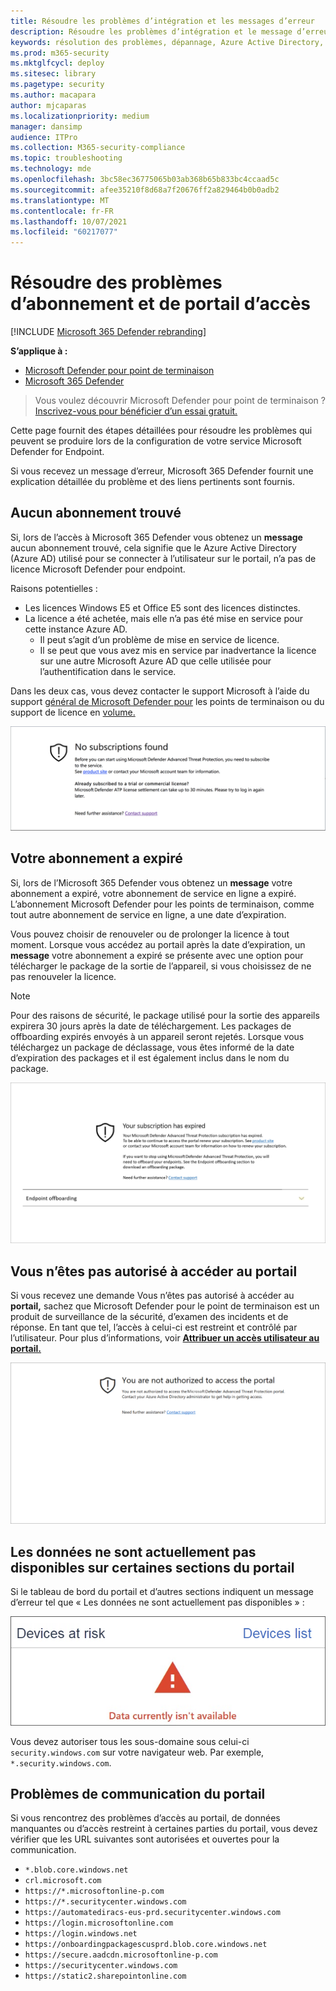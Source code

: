 ```yaml
---
title: Résoudre les problèmes d’intégration et les messages d’erreur
description: Résoudre les problèmes d’intégration et le message d’erreur lors de la configuration de Microsoft Defender pour le point de terminaison.
keywords: résolution des problèmes, dépannage, Azure Active Directory, intégration, message d’erreur, messages d’erreur, microsoft defender pour le point de terminaison
ms.prod: m365-security
ms.mktglfcycl: deploy
ms.sitesec: library
ms.pagetype: security
ms.author: macapara
author: mjcaparas
ms.localizationpriority: medium
manager: dansimp
audience: ITPro
ms.collection: M365-security-compliance
ms.topic: troubleshooting
ms.technology: mde
ms.openlocfilehash: 3bc58ec36775065b03ab368b65b833bc4ccaad5c
ms.sourcegitcommit: afee35210f8d68a7f20676ff2a829464b0b0adb2
ms.translationtype: MT
ms.contentlocale: fr-FR
ms.lasthandoff: 10/07/2021
ms.locfileid: "60217077"
---
```

# <a name="troubleshoot-subscription-and-portal-access-issues"></a>Résoudre des problèmes d’abonnement et de portail d’accès

[!INCLUDE [Microsoft 365 Defender rebranding](../../includes/microsoft-defender.md)]

**S’applique à :**
- [Microsoft Defender pour point de terminaison](https://go.microsoft.com/fwlink/p/?linkid=2154037)
- [Microsoft 365 Defender](https://go.microsoft.com/fwlink/?linkid=2118804)

> Vous voulez découvrir Microsoft Defender pour point de terminaison ? [Inscrivez-vous pour bénéficier d’un essai gratuit.](https://signup.microsoft.com/create-account/signup?products=7f379fee-c4f9-4278-b0a1-e4c8c2fcdf7e&ru=https://aka.ms/MDEp2OpenTrial?ocid=docs-wdatp-troublshootonboarding-abovefoldlink)

Cette page fournit des étapes détaillées pour résoudre les problèmes qui peuvent se produire lors de la configuration de votre service Microsoft Defender for Endpoint.

Si vous recevez un message d’erreur, Microsoft 365 Defender fournit une explication détaillée du problème et des liens pertinents sont fournis.

## <a name="no-subscriptions-found"></a>Aucun abonnement trouvé

Si, lors de l’accès à Microsoft 365 Defender vous obtenez un **message** aucun abonnement trouvé, cela signifie que le Azure Active Directory (Azure AD) utilisé pour se connecter à l’utilisateur sur le portail, n’a pas de licence Microsoft Defender pour endpoint.

Raisons potentielles :

- Les licences Windows E5 et Office E5 sont des licences distinctes.
- La licence a été achetée, mais elle n’a pas été mise en service pour cette instance Azure AD.
  - Il peut s’agit d’un problème de mise en service de licence.
  - Il se peut que vous avez mis en service par inadvertance la licence sur une autre Microsoft Azure AD que celle utilisée pour l’authentification dans le service.

Dans les deux cas, vous devez contacter le support Microsoft à l’aide du support [général de Microsoft Defender pour](https://support.microsoft.com/getsupport?wf=0&tenant=ClassicCommercial&oaspworkflow=start_1.0.0.0&locale=en-us&supportregion=en-us&pesid=16055&ccsid=636419533611396913) les points de terminaison ou du support de licence en [volume.](https://www.microsoft.com/licensing/servicecenter/Help/Contact.aspx)

![Image d’aucun abonnement trouvé.](images/atp-no-subscriptions-found.png)

## <a name="your-subscription-has-expired"></a>Votre abonnement a expiré

Si, lors de l’Microsoft 365 Defender vous obtenez un **message** votre abonnement a expiré, votre abonnement de service en ligne a expiré. L’abonnement Microsoft Defender pour les points de terminaison, comme tout autre abonnement de service en ligne, a une date d’expiration.

Vous pouvez choisir de renouveler ou de prolonger la licence à tout moment. Lorsque vous accédez au portail après la date d’expiration, un **message** votre abonnement a expiré se présente avec une option pour télécharger le package de la sortie de l’appareil, si vous choisissez de ne pas renouveler la licence.

> [!NOTE]
> Pour des raisons de sécurité, le package utilisé pour la sortie des appareils expirera 30 jours après la date de téléchargement. Les packages de offboarding expirés envoyés à un appareil seront rejetés. Lorsque vous téléchargez un package de déclassage, vous êtes informé de la date d’expiration des packages et il est également inclus dans le nom du package.

![Image de l’abonnement expiré.](images/atp-subscription-expired.png)

## <a name="you-are-not-authorized-to-access-the-portal"></a>Vous n’êtes pas autorisé à accéder au portail

Si vous recevez une demande Vous n’êtes pas autorisé à accéder au **portail,** sachez que Microsoft Defender pour le point de terminaison est un produit de surveillance de la sécurité, d’examen des incidents et de réponse. En tant que tel, l’accès à celui-ci est restreint et contrôlé par l’utilisateur.
Pour plus d’informations, voir [**Attribuer un accès utilisateur au portail.**](/windows/threat-protection/windows-defender-atp/assign-portal-access-windows-defender-advanced-threat-protection)

![Image d’un utilisateur non autorisé à accéder au portail.](images/atp-not-authorized-to-access-portal.png)

## <a name="data-currently-isnt-available-on-some-sections-of-the-portal"></a>Les données ne sont actuellement pas disponibles sur certaines sections du portail

Si le tableau de bord du portail et d’autres sections indiquent un message d’erreur tel que « Les données ne sont actuellement pas disponibles » :

![L’image des données n’est actuellement pas disponible.](images/atp-data-not-available.png)

Vous devez autoriser tous les sous-domaine sous celui-ci `security.windows.com` sur votre navigateur web. Par exemple, `*.security.windows.com`.

## <a name="portal-communication-issues"></a>Problèmes de communication du portail

Si vous rencontrez des problèmes d’accès au portail, de données manquantes ou d’accès restreint à certaines parties du portail, vous devez vérifier que les URL suivantes sont autorisées et ouvertes pour la communication.

- `*.blob.core.windows.net`
- `crl.microsoft.com`
- `https://*.microsoftonline-p.com`
- `https://*.securitycenter.windows.com`
- `https://automatediracs-eus-prd.securitycenter.windows.com`
- `https://login.microsoftonline.com`
- `https://login.windows.net`
- `https://onboardingpackagescusprd.blob.core.windows.net`
- `https://secure.aadcdn.microsoftonline-p.com`
- `https://securitycenter.windows.com`
- `https://static2.sharepointonline.com`
